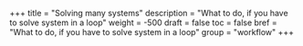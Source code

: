 +++
title = "Solving many systems"
description = "What to do, if you have to solve system in a loop"
weight = -500
draft = false
toc = false
bref =  "What to do, if you have to solve system in a loop"
group = "workflow"
+++
